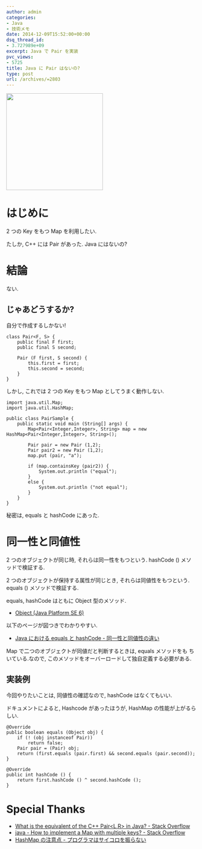 ```yaml
---
author: admin
categories:
- Java
- 技術メモ
date: 2014-12-09T15:52:00+00:00
dsq_thread_id:
- 3.727989e+09
excerpt: Java で Pair を実装
pvc_views:
- 5725
title: Java に Pair はないの?
type: post
url: /archives/=2803
---
```


<a href="http://futurismo.biz/wp-content/uploads/java.png"><img alt="" src="http://futurismo.biz/wp-content/uploads/java.png" width="256" height="256" /></a>

はじめに
========

2 つの Key をもつ Map を利用したい.

たしか, C++ には Pair があった. Java にはないの?

結論
====

ない.

じゃあどうするか?
-----------------

自分で作成するしかない!

``` {.java}
class Pair<F, S> {
    public final F first;
    public final S second;

    Pair (F first, S second) {
        this.first = first;
        this.second = second;
    }
}
```

しかし, これでは 2 つの Key をもつ Map としてうまく動作しない.

``` {.java}
import java.util.Map;
import java.util.HashMap;

public class PairSample {
    public static void main (String[] args) {
        Map<Pair<Integer,Integer>, String> map = new HashMap<Pair<Integer,Integer>, String>();

        Pair pair = new Pair (1,2);
        Pair pair2 = new Pair (1,2);        
        map.put (pair, "a");

        if (map.containsKey (pair2)) {
            System.out.println ("equal");
        }
        else {
            System.out.println ("not equal");           
        }
    }
}
```

秘密は, equals と hashCode にあった.

同一性と同値性
==============

2 つのオブジェクトが同じ時, それらは同一性をもつという. hashCode ()
メソッドで検証する.

2 つのオブジェクトが保持する属性が同じとき, それらは同値性をもつという.
equals () メソッドで検証する.

equals, hashCode はともに Object 型のメソッド.

-   [Object (Java Platform
    SE 6)](https://docs.oracle.com/javase/jp/6/api/java/lang/Object.html)

以下のページが図つきでわかりやすい.

-   [Java における equals と hashCode -
    同一性と同値性の違い](http://education.yachinco.net/tips/java/01/2.html)

Map で二つのオブジェクトが同値だと判断するときは, equals メソッドをも
ちいている.なので,
このメソッドをオーバーロードして独自定義する必要がある.

実装例
------

今回やりたいことは, 同値性の確認なので, hashCode はなくてもいい.

ドキュメントによると, Hashcode があったほうが, HashMap
の性能が上がるらしい.

``` {.java}
@Override
public boolean equals (Object obj) {
    if (! (obj instanceof Pair))
        return false;
    Pair pair = (Pair) obj;
    return (first.equals (pair.first) && second.equals (pair.second));
}

@Override
public int hashCode () {
    return first.hashCode () ^ second.hashCode ();
}
```

Special Thanks
==============

-   [What is the equivalent of the C++ Pair&lt;L,R&gt; in Java? - Stack
    Overflow](http://stackoverflow.com/questions/156275/what-is-the-equivalent-of-the-c-pairl-r-in-java)
-   [java - How to implement a Map with multiple keys? - Stack
    Overflow](http://stackoverflow.com/questions/822322/how-to-implement-a-map-with-multiple-keys)
-   [HashMap の注意点 -
    プログラマはサイコロを振らない](http://d.hatena.ne.jp/Kappuccino/20080815/1218806830)

